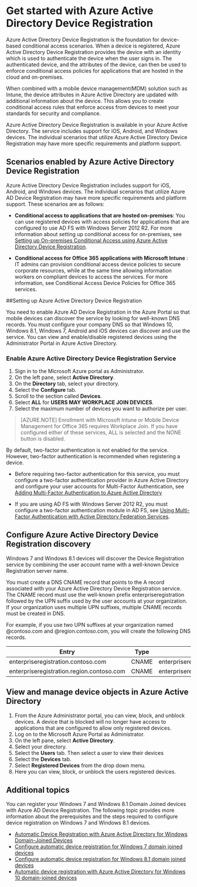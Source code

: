 <properties
	pageTitle="Azure Active Directory Device Registration overview | Azure"
	description="is the foundation for device-based conditional access scenarios. When a device is registered, Azure Active Directory Device Registration provisions the device with an identity which is used to authenticate the device when the user signs in."
	services="active-directory"
	keywords="device registration, enable device registration, device registration and MDM"
	documentationCenter=""
	authors="femila"
	manager="stevenpo"
	editor=""/>

<tags
	ms.service="active-directory"
	ms.date="03/29/2016"
	wacn.date=""/>

# Get started with Azure Active Directory Device Registration

Azure Active Directory Device Registration is the foundation for device-based conditional access scenarios. When a device is registered, Azure Active Directory Device Registration provides the device with an identity which is used to authenticate the device when the user signs in. The authenticated device, and the attributes of the device, can then be used to enforce conditional access policies for applications that are hosted in the cloud and on-premises.

When combined with a mobile device management(MDM) solution such as Intune, the device attributes in Azure Active Directory are updated with additional information about the device. This allows you to create conditional access rules that enforce access from devices to meet your standards for security and compliance.

Azure Active Directory Device Registration is available in your Azure Active Directory. The service includes support for iOS, Android, and Windows devices. The individual scenarios that utilize Azure Active Directory Device Registration may have more specific requirements and platform support.

## Scenarios enabled by Azure Active Directory Device Registration

Azure Active Directory Device Registration includes support for iOS, Android, and Windows devices. The individual scenarios that utilize Azure AD Device Registration may have more specific requirements and platform support. These scenarios are as follows:

- **Conditional access to applications that are hosted on-premises**: You can use registered devices with access policies for applications that are configured to use AD FS with Windows Server 2012 R2. For more information about setting up conditional access for on-premises, see [Setting up On-premises Conditional Access using Azure Active Directory Device Registration](/documentation/articles/active-directory-conditional-access-on-premises-setup/).

- **Conditional access for Office 365 applications with Microsoft Intune** : IT admins can provision conditional access device policies to secure corporate resources, while at the same time allowing information workers on compliant devices to access the services. For more information, see Conditional Access Device Policies for Office 365 services.

##Setting up Azure Active Directory Device Registration

You need to enable Azure AD Device Registration in the Azure Portal so that mobile devices  can discover the service by looking for well-known DNS records. You must configure your company DNS so that Windows 10, Windows 8.1, Windows 7, Android and iOS devices can discover and use the service.
You can view and enable/disable registered devices using the Administrator Portal in Azure Active Directory.

### Enable Azure Active Directory Device Registration Service

1. Sign in to the Microsoft Azure portal as Administrator.
2. On the left pane, select **Active Directory**.
3. On the **Directory** tab, select your directory.
4. Select the **Configure** tab.
5. Scroll to the section called **Devices**.
6. Select **ALL** for **USERS MAY WORKPLACE JOIN DEVICES**.
7. Select the maximum number of devices you want to authorize per user.

>[AZURE.NOTE]
>Enrollment with Microsoft Intune or Mobile Device Management for Office 365 requires Workplace Join. If you have configured either of these services, ALL is selected and the NONE button is disabled.

By default, two-factor authentication is not enabled for the service. However, two-factor authentication is recommended when registering a device.

- Before requiring two-factor authentication for this service, you must configure a two-factor authentication provider in Azure Active Directory and configure your user accounts for Multi-Factor Authentication, see [Adding Multi-Factor Authentication to Azure Active Directory](/documentation/articles/multi-factor-authentication-get-started-cloud/)

- If you are using AD FS with Windows Server 2012 R2, you must configure a two-factor authentication module in AD FS, see [Using Multi-Factor Authentication with Active Directory Federation Services](/documentation/articles/multi-factor-authentication-get-started-server/).

## Configure Azure Active Directory Device Registration discovery
Windows 7 and Windows 8.1 devices will discover the Device Registration service by combining the user account name with a well-known Device Registration server name.

You must create a DNS CNAME record that points to the A record associated with your Azure Active Directory Device Registration service. The CNAME record must use the well-known prefix enterpriseregistration followed by the UPN suffix used by the user accounts at your organization. If your organization uses multiple UPN suffixes, multiple CNAME records must be created in DNS.

For example, if you use two UPN suffixes at your organization named @contoso.com and @region.contoso.com, you will create the following DNS records.

| Entry                                     | Type  | Address                            |
|-------------------------------------------|-------|------------------------------------|
| enterpriseregistration.contoso.com        | CNAME | enterpriseregistration.windows.net |
| enterpriseregistration.region.contoso.com | CNAME | enterpriseregistration.windows.net |

## View and manage device objects in Azure Active Directory
1. From the Azure Administrator portal, you can view, block, and unblock devices. A device that is blocked will no longer have access to applications that are configured to allow only registered devices.
2. Log on to the Microsoft Azure Portal as Administrator.
3. On the left pane, select **Active Directory**.
4. Select your directory.
5. Select the **Users** tab. Then select a user to view their devices
6. Select the **Devices** tab.
7. Select **Registered Devices** from the drop down menu.
8. Here you can view, block, or unblock the users registered devices.

## Additional topics

You can register your Windows 7 and Windows 8.1 Domain Joined devices with Azure AD Device Registration. The following topic provides more information about the prerequisites and the steps required to configure device registration on Windows 7 and Windows 8.1 devices.

- [Automatic Device Registration with Azure Active Directory for Windows Domain-Joined Devices](/documentation/articles/active-directory-conditional-access-automatic-device-registration/)
- [Configure automatic device registration for Windows 7 domain joined devices](/documentation/articles/active-directory-conditional-access-automatic-device-registration-windows7/)
- [Configure automatic device registration for Windows 8.1 domain joined devices](/documentation/articles/active-directory-conditional-access-automatic-device-registration-windows-8-1/)
- [Automatic device registration with Azure Active Directory for Windows 10 domain-joined devices](/documentation/articles/active-directory-azureadjoin-devices-group-policy/)
